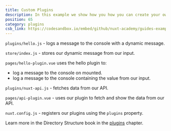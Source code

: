 ```yaml
---
title: Custom Plugins
description: In this example we show how you how you can create your own plugin
position: 65
category: plugins
csb_link: https://codesandbox.io/embed/github/nuxt-academy/guides-examples/tree/master/04_directory_structure/12_plugins_custom_plugin
---
```


<example-intro></example-intro>

`plugins/hello.js` - logs a message to the console with a dynamic message.

`store/index.js` - stores our dynamic message from our input.

`pages/hello-plugin.vue` uses the hello plugin to:

- log a message to the console on mounted.
- log a message to the console containing the value from our input.

`plugins/nuxt-api.js` - fetches data from our API.

`pages/api-plugin.vue` - uses our plugin to fetch and show the data from our API.

`nuxt.config.js` - registers our plugins using the `plugins` property.

<base-alert type="next">

Learn more in the Directory Structure book in the [plugins](/guides/directory-structure/plugins#inject-in-root--context) chapter.

</base-alert>

<code-sandbox :src="csb_link"></code-sandbox>
